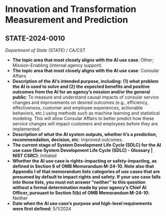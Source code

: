 # Innovation and Transformation Measurement and Prediction
## STATE-2024-0010
_Department of State_ (STATE) / CA/CST


+ **The topic area that most closely aligns with the AI use case**: Other; Mission-Enabling (internal agency support)
+ **The topic area that most closely aligns with the AI use case**: Consular Affairs
+ **Description of the AI’s intended purpose, including: (1) what problem the AI is used to solve and (2) the expected benefits and positive outcomes from the AI for an agency’s mission and/or the general public**: To measure and understand causal impacts of consular service changes and improvements on desired outcomes (e.g., efficiency, effectiveness, customer and employee experiences, actionable behaviors, etc.) using methods such as machine learning and statistical modeling. This will allow Consular Affairs to better predict how these service changes will impact customers and employees before they are implemented.
+ **Description of what the AI system outputs, whether it’s a prediction, recommendation, decision, etc**: Improved outcomes.
+ **The current stage of System Development Life Cycle (SDLC) for the AI use case (See System Development Life Cycle (SDLC) - Glossary | NIST CSRC)**: Initiated
+ **Whether the AI use case is rights-impacting or safety-impacting, as defined in Section 6 of OMB Memorandum M-24-10. Note also that Appendix I of that memorandum lists categories of use cases that are presumed by default to impact rights and safety. If your use case falls into those lists, you must not answer “neither” to this question without a formal determination made by your agency’s Chief AI Officer, pursuant to Section 5(b) of OMB Memorandum M-24-10**: Neither
+ **Date when the AI use case’s purpose and high-level requirements were first defined**: 5/1/2024